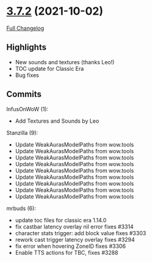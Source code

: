 # [3.7.2](https://github.com/WeakAuras/WeakAuras2/tree/3.7.2) (2021-10-02)

[Full Changelog](https://github.com/WeakAuras/WeakAuras2/compare/3.7.1...3.7.2)

## Highlights

 - New sounds and textures (thanks Leo!)
- TOC update for Classic Era
- Bug fixes 

## Commits

InfusOnWoW (1):

- Add Textures and Sounds by Leo

Stanzilla (9):

- Update WeakAurasModelPaths from wow.tools
- Update WeakAurasModelPaths from wow.tools
- Update WeakAurasModelPaths from wow.tools
- Update WeakAurasModelPaths from wow.tools
- Update WeakAurasModelPaths from wow.tools
- Update WeakAurasModelPaths from wow.tools
- Update WeakAurasModelPaths from wow.tools
- Update WeakAurasModelPaths from wow.tools
- Update WeakAurasModelPaths from wow.tools

mrbuds (6):

- update toc files for classic era 1.14.0
- fix castbar latency overlay nil error fixes #3314
- character stats trigger: add block value fixes  #3303
- rework cast trigger latency overlay fixes #3294
- fix error when hovering ZoneID fixes  #3306
- Enable TTS actions for TBC, fixes #3288

